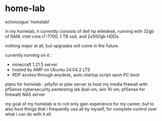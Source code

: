 # home-lab
schmoogus' homelab!

in my homelab, it currently consists of dell hp elitedesk, running with 32gb of RAM, intel core i7-7700, 1 TB ssd, and 2x500gb HDDs.

nothing major at all, but upgrades will come in the future.

currently running on it :
- minecraft 1.21.5 server
- hosted by AMP on Ubuntu 24.04.2 LTS
- RDP access through anydesk, auto-startup script upon PC boot


plans for homelab :
jellyfin or plex server to host my media
firewall with pfSense
cybersecurity pentesting lab (kali vm, win 10 vm, pfSense for firewall)
NAS server

my goal of my homelab is to not only gain experience for my career, but to also host things that i frequently use all by myself, for complete control over what i can do with it all.
